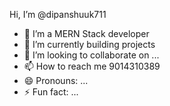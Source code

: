  Hi, I’m @dipanshuuk711
- 👀 I’m a MERN Stack developer
- 🌱 I’m currently building projects
- 💞️ I’m looking to collaborate on ...
- 📫 How to reach me 9014310389
- 😄 Pronouns: ...
- ⚡ Fun fact: ...

<!---
dipanshuuk711/dipanshuuk711 is a ✨ special ✨ repository because its `README.md` (this file) appears on your GitHub profile.
You can click the Preview link to take a look at your changes.
--->
